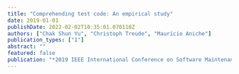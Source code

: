 ```yaml
---
title: "Comprehending test code: An empirical study"
date: 2019-01-01
publishDate: 2022-02-02T10:35:01.070110Z
authors: ["Chak Shun Yu", "Christoph Treude", "Maurı́cio Aniche"]
publication_types: ["1"]
abstract: ""
featured: false
publication: "*2019 IEEE International Conference on Software Maintenance and Evolution (ICSME)*"
---
```



